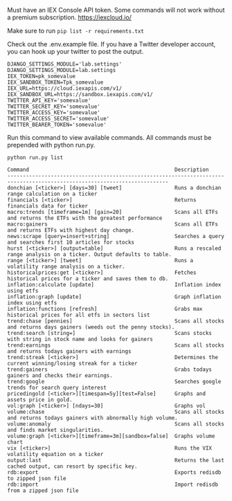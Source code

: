 Must have an IEX Console API token. Some commands will not work without a premium subscription.
https://iexcloud.io/



Make sure to run ```pip list -r requirements.txt```

Check out the .env.example file. If you have a Twitter developer account, you can hook up your twitter to post the output.


```
DJANGO_SETTINGS_MODULE='lab.settings'
DJANGO_SETTINGS_MODULE=lab.settings
IEX_TOKEN=pk_somevalue
IEX_SANDBOX_TOKEN=Tpk_somevalue
IEX_URL=https://cloud.iexapis.com/v1/
IEX_SANDBOX_URL=https://sandbox.iexapis.com/v1/
TWITTER_API_KEY='somevalue'
TWITTER_SECRET_KEY='somevalue'
TWITTER_ACCESS_KEY='somevalue'
TWITTER_ACCESS_SECRET='somevalue'
TWITTER_BEARER_TOKEN='somevalue'
```

Run this command to view available commands. All commands must be prepended with python run.py.


```python run.py list```

```
Command                                               Description
--------------------------------------------------------------------------------------------------------------------------
donchian [<ticker>] [days=30] [tweet]                 Runs a donchian range calculation on a ticker
financials [<ticker>]                                 Returns financials data for ticker
macro:trends [timeframe=1m] [gain=20]                 Scans all ETFs and returns the ETFs with the greatest performance
macro:gainers                                         Scans all ETFs and returns ETFs with highest day change.
news:scrape [query=insert+string]                     Searches a query and searches first 10 articles for stocks
hurst [<ticker>] [output=table]                       Runs a rescaled range analysis on a ticker. Output defaults to table.
range [<ticker>] [tweet]                              Runs a volatility range analysis on a ticker.
historicalprices:get [<ticker>]                       Fetches historical prices for a ticker and saves them to db.
inflation:calculate [update]                          Inflation index using etfs
inflation:graph [update]                              Graph inflation index using etfs
inflation:functions [refresh]                         Grabs max historical prices for all etfs in sectors list
trend:chase [pennies]                                 Scans all stocks and returns days gainers (weeds out the penny stocks).
trend:search [string=]                                Scans stocks with string in stock name and looks for gainers
trend:earnings                                        Scans all stocks and returns todays gainers with earnings
trend:streak [<ticker>]                               Determines the current winning/losing streak for a ticker
trend:gainers                                         Grabs todays gainers and checks their earnings.
trend:google                                          Searches google trends for search query interest
pricedingold [<ticker>][timespan=5y][test=False]      Graphs and assets price in gold.
vol:graph [<ticker>] [ndays=30]                       Graphs vol
volume:chase                                          Scans all stocks and returns todays gainers with abnormally high volume.
volume:anomaly                                        Scans all stocks and finds market singularities.
volume:graph [<ticker>][timeframe=3m][sandbox=false]  Graphs volume chart
vix [<ticker>]                                        Runs the VIX volatility equation on a ticker
output:last                                           Returns the last cached output, can resort by specific key.
rdb:export                                            Exports redisdb to zipped json file
rdb:import                                            Import redisdb from a zipped json file
```
